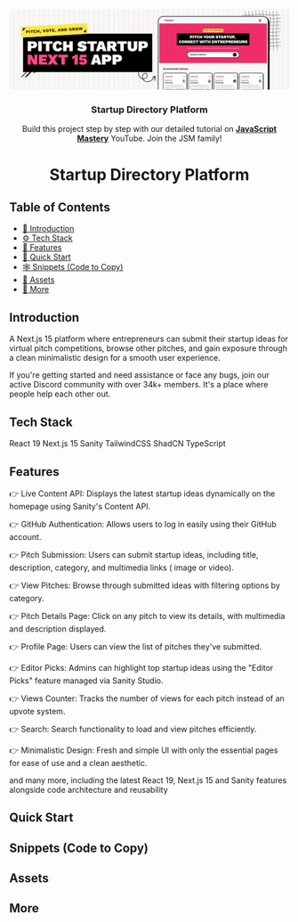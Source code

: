 <div align="center">
  <br />
    <a>
      <img src="https://raw.githubusercontent.com/phyntom/yc-directory/7120de5a9ce99043b9c2660b768616d72dee1df8/image.png" alt="Project Banner">
    </a>
  <br />
  </div>

<h3 align="center">Startup Directory Platform</h3>

   <div align="center">
     Build this project step by step with our detailed tutorial on <a href="https://www.youtube.com/@javascriptmastery/videos" target="_blank"><b>JavaScript Mastery</b></a> YouTube. Join the JSM family!
    </div>
</div>

<div align="center">

# Startup Directory Platform

</div>

## Table of Contents

- [🤖 Introduction](#introduction)
- [⚙️ Tech Stack](#tech-stack)
- [🔋 Features](#features)
- [🤸 Quick Start](#quick-start)
- [🕸️ Snippets (Code to Copy)](#snippets-code-to-copy)
- [🔗 Assets](#assets)
- [🚀 More](#more)

## Introduction

A Next.js 15 platform where entrepreneurs can submit their startup ideas for virtual pitch competitions, browse other pitches, and gain exposure through a clean minimalistic design for a smooth user experience.

If you're getting started and need assistance or face any bugs, join our active Discord community with over 34k+ members. It's a place where people help each other out.

## Tech Stack

React 19
Next.js 15
Sanity
TailwindCSS
ShadCN
TypeScript

## Features

👉 Live Content API: Displays the latest startup ideas dynamically on the homepage using Sanity's Content API.

👉 GitHub Authentication: Allows users to log in easily using their GitHub account.

👉 Pitch Submission: Users can submit startup ideas, including title, description, category, and multimedia links ( image or video).

👉 View Pitches: Browse through submitted ideas with filtering options by category.

👉 Pitch Details Page: Click on any pitch to view its details, with multimedia and description displayed.

👉 Profile Page: Users can view the list of pitches they've submitted.

👉 Editor Picks: Admins can highlight top startup ideas using the "Editor Picks" feature managed via Sanity Studio.

👉 Views Counter: Tracks the number of views for each pitch instead of an upvote system.

👉 Search: Search functionality to load and view pitches efficiently.

👉 Minimalistic Design: Fresh and simple UI with only the essential pages for ease of use and a clean aesthetic.

and many more, including the latest React 19, Next.js 15 and Sanity features alongside code architecture and reusability

## Quick Start

<!-- Add your quick start content here -->

## Snippets (Code to Copy)

<!-- Add your code snippets here -->

## Assets

<!-- Add your assets section here -->

## More

<!-- Add your more section here -->

